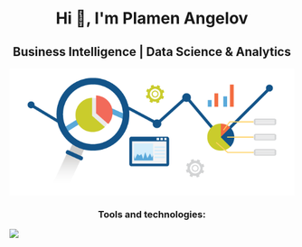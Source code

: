 <h1 align="center">Hi 👋, I'm Plamen Angelov</h1>
<h2 align="center">Business Intelligence | Data Science & Analytics</h2>
<p align="center">
<img align="center" src="https://github.com/PmnAngelov/pmnangelov/blob/main/img/analytics.png" />
</p>

<p align="center">
<h3 align="center">Tools and technologies:</h3>
  <a href="https://skillicons.dev">
    <img src="https://skillicons.dev/icons?i=git,github,gitlab,grafana,mongodb,postgres,redis,py,tensorflow,vscode" />
  </a>
</p>



